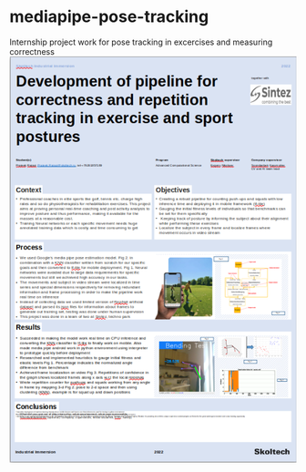 # mediapipe-pose-tracking 
Internship project work for pose tracking in excercises and measuring correctness 
![Project Descroption](project_description.png)
